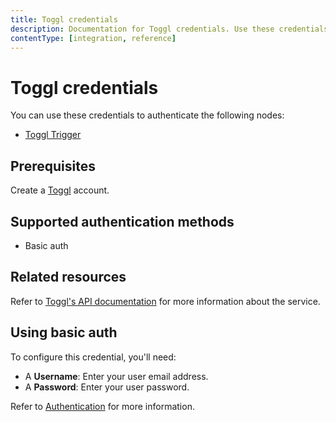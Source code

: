 ```yaml
---
title: Toggl credentials
description: Documentation for Toggl credentials. Use these credentials to authenticate Toggl in n8n, a workflow automation platform.
contentType: [integration, reference]
---
```


# Toggl credentials

You can use these credentials to authenticate the following nodes:

- [Toggl Trigger](/integrations/builtin/trigger-nodes/n8n-nodes-base.toggltrigger.md)

## Prerequisites

Create a [Toggl](https://toggl.com/) account.

## Supported authentication methods

- Basic auth

## Related resources

Refer to [Toggl's API documentation](https://engineering.toggl.com/docs/) for more information about the service.

## Using basic auth

To configure this credential, you'll need:

- A **Username**: Enter your user email address.
- A **Password**: Enter your user password.

Refer to [Authentication](https://engineering.toggl.com/docs/authentication) for more information.

